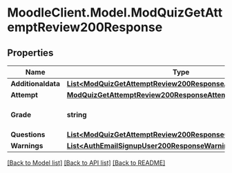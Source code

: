 # MoodleClient.Model.ModQuizGetAttemptReview200Response

## Properties

Name | Type | Description | Notes
------------ | ------------- | ------------- | -------------
**Additionaldata** | [**List&lt;ModQuizGetAttemptReview200ResponseAdditionaldataInner&gt;**](ModQuizGetAttemptReview200ResponseAdditionaldataInner.md) |  | 
**Attempt** | [**ModQuizGetAttemptReview200ResponseAttempt**](ModQuizGetAttemptReview200ResponseAttempt.md) |  | 
**Grade** | **string** | grade for the quiz (or empty or \&quot;notyetgraded\&quot;) | [default to "null"]
**Questions** | [**List&lt;ModQuizGetAttemptReview200ResponseQuestionsInner&gt;**](ModQuizGetAttemptReview200ResponseQuestionsInner.md) |  | 
**Warnings** | [**List&lt;AuthEmailSignupUser200ResponseWarningsInner&gt;**](AuthEmailSignupUser200ResponseWarningsInner.md) |  | [optional] 

[[Back to Model list]](../README.md#documentation-for-models) [[Back to API list]](../README.md#documentation-for-api-endpoints) [[Back to README]](../README.md)

